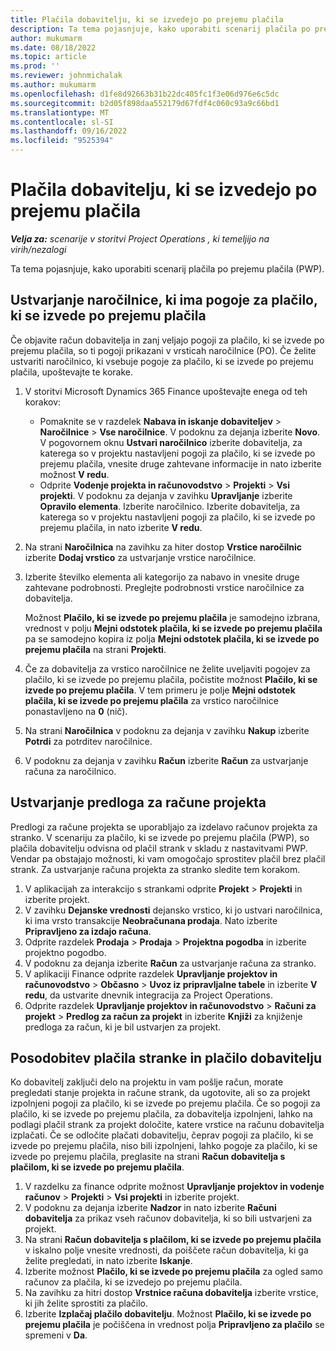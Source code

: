 ```yaml
---
title: Plačila dobavitelju, ki se izvedejo po prejemu plačila
description: Ta tema pojasnjuje, kako uporabiti scenarij plačila po prejemu plačila (PWP).
author: mukumarm
ms.date: 08/18/2022
ms.topic: article
ms.prod: ''
ms.reviewer: johnmichalak
ms.author: mukumarm
ms.openlocfilehash: d1fe8d92663b31b22dc405fc1f3e06d976e6c5dc
ms.sourcegitcommit: b2d05f898daa552179d67fdf4c060c93a9c66bd1
ms.translationtype: MT
ms.contentlocale: sl-SI
ms.lasthandoff: 09/16/2022
ms.locfileid: "9525394"
---
```

# <a name="pay-when-paid-vendor-payments"></a>Plačila dobavitelju, ki se izvedejo po prejemu plačila

_**Velja za:** scenarije v storitvi Project Operations , ki temeljijo na virih/nezalogi_

Ta tema pojasnjuje, kako uporabiti scenarij plačila po prejemu plačila (PWP).

## <a name="create-a-purchase-order-that-has-pwp-terms"></a>Ustvarjanje naročilnice, ki ima pogoje za plačilo, ki se izvede po prejemu plačila

Če objavite račun dobavitelja in zanj veljajo pogoji za plačilo, ki se izvede po prejemu plačila, so ti pogoji prikazani v vrsticah naročilnice (PO). Če želite ustvariti naročilnico, ki vsebuje pogoje za plačilo, ki se izvede po prejemu plačila, upoštevajte te korake.

1. V storitvi Microsoft Dynamics 365 Finance upoštevajte enega od teh korakov:

    - Pomaknite se v razdelek **Nabava in iskanje dobaviteljev** \> **Naročilnice** \> **Vse naročilnice**. V podoknu za dejanja izberite **Novo**. V pogovornem oknu **Ustvari naročilnico** izberite dobavitelja, za katerega so v projektu nastavljeni pogoji za plačilo, ki se izvede po prejemu plačila, vnesite druge zahtevane informacije in nato izberite možnost **V redu**.
    - Odprite **Vodenje projekta in računovodstvo** \> **Projekti** \> **Vsi projekti**. V podoknu za dejanja v zavihku **Upravljanje** izberite **Opravilo elementa**. Izberite naročilnico. Izberite dobavitelja, za katerega so v projektu nastavljeni pogoji za plačilo, ki se izvede po prejemu plačila, in nato izberite **V redu**.

2. Na strani **Naročilnica** na zavihku za hiter dostop **Vrstice naročilnic** izberite **Dodaj vrstico** za ustvarjanje vrstice naročilnice.
3. Izberite številko elementa ali kategorijo za nabavo in vnesite druge zahtevane podrobnosti. Preglejte podrobnosti vrstice naročilnice za dobavitelja.

    Možnost **Plačilo, ki se izvede po prejemu plačila** je samodejno izbrana, vrednost v polju **Mejni odstotek plačila, ki se izvede po prejemu plačila** pa se samodejno kopira iz polja **Mejni odstotek plačila, ki se izvede po prejemu plačila** na strani **Projekti**.

4. Če za dobavitelja za vrstico naročilnice ne želite uveljaviti pogojev za plačilo, ki se izvede po prejemu plačila, počistite možnost **Plačilo, ki se izvede po prejemu plačila**. V tem primeru je polje **Mejni odstotek plačila, ki se izvede po prejemu plačila** za vrstico naročilnice ponastavljeno na **0** (nič).
5. Na strani **Naročilnica** v podoknu za dejanja v zavihku **Nakup** izberite **Potrdi** za potrditev naročilnice.
6. V podoknu za dejanja v zavihku **Račun** izberite **Račun** za ustvarjanje računa za naročilnico.

## <a name="create-a-project-invoice-proposal"></a>Ustvarjanje predloga za račune projekta

Predlogi za račune projekta se uporabljajo za izdelavo računov projekta za stranko. V scenariju za plačilo, ki se izvede po prejemu plačila (PWP), so plačila dobavitelju odvisna od plačil strank v skladu z nastavitvami PWP. Vendar pa obstajajo možnosti, ki vam omogočajo sprostitev plačil brez plačil strank. Za ustvarjanje računa projekta za stranko sledite tem korakom.

1. V aplikacijah za interakcijo s strankami odprite **Projekt** \> **Projekti** in izberite projekt.
2. V zavihku **Dejanske vrednosti** dejansko vrstico, ki jo ustvari naročilnica, ki ima vrsto transakcije **Neobračunana prodaja**. Nato izberite **Pripravljeno za izdajo računa**.
3. Odprite razdelek **Prodaja** \> **Prodaja** \> **Projektna pogodba** in izberite projektno pogodbo.
4. V podoknu za dejanja izberite **Račun** za ustvarjanje računa za stranko.
5. V aplikaciji Finance odprite razdelek **Upravljanje projektov in računovodstvo** \> **Občasno** \> **Uvoz iz pripravljalne tabele** in izberite **V redu**, da ustvarite dnevnik integracija za Project Operations.
6. Odprite razdelek **Upravljanje projektov in računovodstvo** \> **Računi za projekt** \> **Predlog za račun za projekt** in izberite **Knjiži** za knjiženje predloga za račun, ki je bil ustvarjen za projekt.

## <a name="update-a-customer-payment-and-pay-the-vendor"></a>Posodobitev plačila stranke in plačilo dobavitelju

Ko dobavitelj zaključi delo na projektu in vam pošlje račun, morate pregledati stanje projekta in račune strank, da ugotovite, ali so za projekt izpolnjeni pogoji za plačilo, ki se izvede po prejemu plačila. Če so pogoji za plačilo, ki se izvede po prejemu plačila, za dobavitelja izpolnjeni, lahko na podlagi plačil strank za projekt določite, katere vrstice na računu dobavitelja izplačati. Če se odločite plačati dobavitelju, čeprav pogoji za plačilo, ki se izvede po prejemu plačila, niso bili izpolnjeni, lahko pogoje za plačilo, ki se izvede po prejemu plačila, preglasite na strani **Račun dobavitelja s plačilom, ki se izvede po prejemu plačila**.

1. V razdelku za finance odprite možnost **Upravljanje projektov in vodenje računov** \> **Projekti** \> **Vsi projekti** in izberite projekt.
2. V podoknu za dejanja izberite **Nadzor** in nato izberite **Računi dobavitelja** za prikaz vseh računov dobavitelja, ki so bili ustvarjeni za projekt.
3. Na strani **Račun dobavitelja s plačilom, ki se izvede po prejemu plačila** v iskalno polje vnesite vrednosti, da poiščete račun dobavitelja, ki ga želite pregledati, in nato izberite **Iskanje**.
4. Izberite možnost **Plačilo, ki se izvede po prejemu plačila** za ogled samo računov za plačila, ki se izvedejo po prejemu plačila.
5. Na zavihku za hitri dostop **Vrstnice računa dobavitelja** izberite vrstice, ki jih želite sprostiti za plačilo.
6. Izberite **Izplačaj plačilo dobavitelju**. Možnost **Plačilo, ki se izvede po prejemu plačila** je počiščena in vrednost polja **Pripravljeno za plačilo** se spremeni v **Da**.
